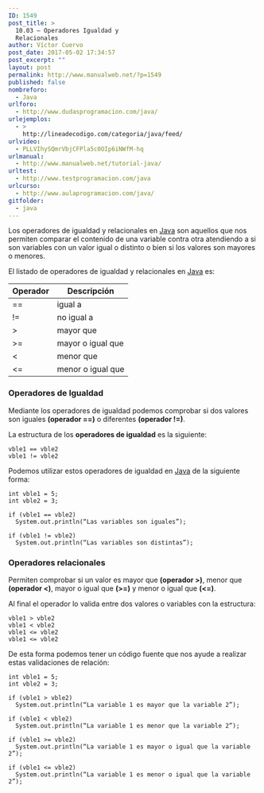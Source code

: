 ```yaml
---
ID: 1549
post_title: >
  10.03 – Operadores Igualdad y
  Relacionales
author: Víctor Cuervo
post_date: 2017-05-02 17:34:57
post_excerpt: ""
layout: post
permalink: http://www.manualweb.net/?p=1549
published: false
nombreforo:
  - Java
urlforo:
  - http://www.dudasprogramacion.com/java/
urlejemplos:
  - >
    http://lineadecodigo.com/categoria/java/feed/
urlvideo:
  - PLLVIhySQmrVbjCFPla5c0OIp6iNWfM-hq
urlmanual:
  - http://www.manualweb.net/tutorial-java/
urltest:
  - http://www.testprogramacion.com/java
urlcurso:
  - http://www.aulaprogramacion.com/java/
gitfolder:
  - java
---
```

Los operadores de igualdad y relacionales en [Java][1] son aquellos que nos permiten comparar el contenido de una variable contra otra atendiendo a si son variables con un valor igual o distinto o bien si los valores son mayores o menores.

El listado de operadores de igualdad y relacionales en [Java][1] es:

| Operador | Descripción       |
| -------- | ----------------- |
| ==       | igual a           |
| !=       | no igual a        |
| >        | mayor que         |
| >=       | mayor o igual que |
| <        | menor que         |
| <=       | menor o igual que |

### Operadores de Igualdad

Mediante los operadores de igualdad podemos comprobar si dos valores son iguales **(operador ==)** o diferentes **(operador !=)**.

La estructura de los **operadores de igualdad** es la siguiente:

<pre><code class="java">vble1 == vble2
vble1 != vble2
</code></pre>

Podemos utilizar estos operadores de igualdad en [Java][1] de la siguiente forma:

<pre><code class="java">int vble1 = 5;
int vble2 = 3;

if (vble1 == vble2)
  System.out.println(“Las variables son iguales”);

if (vble1 != vble2)
  System.out.println(“Las variables son distintas”);
</code></pre>

### Operadores relacionales

Permiten comprobar si un valor es mayor que **(operador >)**, menor que **(operador <)**, mayor o igual que **(>=)** y menor o igual que **(<=)**.

Al final el operador lo valida entre dos valores o variables con la estructura:

<pre><code class="java">vble1 &gt; vble2
vble1 &lt; vble2
vble1 &lt;= vble2
vble1 &lt;= vble2
</code></pre>

De esta forma podemos tener un código fuente que nos ayude a realizar estas validaciones de relación:

<pre><code class="java">int vble1 = 5;
int vble2 = 3;

if (vble1 &gt; vble2)
  System.out.println(“La variable 1 es mayor que la variable 2”);

if (vble1 &lt; vble2)
  System.out.println(“La variable 1 es menor que la variable 2”);

if (vble1 &gt;= vble2)
  System.out.println(“La variable 1 es mayor o igual que la variable 2”);

if (vble1 &lt;= vble2)
  System.out.println(“La variable 1 es menor o igual que la variable 2”);
</code></pre>

 [1]: http://www.manualweb.net/tutorial-java/